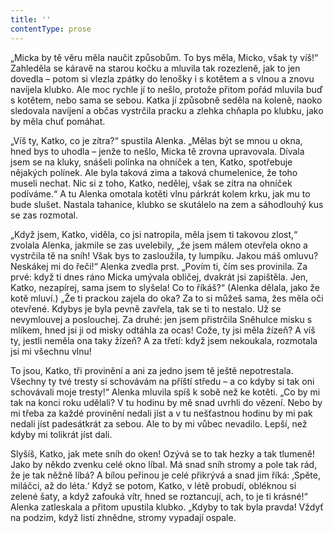 ```yaml
---
title: ''
contentType: prose
---
```


„Micka by tě věru měla naučit způsobům. To bys měla, Micko, však ty víš!“ Zahleděla se káravě na starou kočku a mluvila tak rozezleně, jak to jen dovedla – potom si vlezla zpátky do lenošky i s kotětem a s vlnou a znovu navíjela klubko. Ale moc rychle jí to nešlo, protože přitom pořád mluvila buď s kotětem, nebo sama se sebou. Katka jí způsobně seděla na koleně, naoko sledovala navíjení a občas vystrčila pracku a zlehka chňapla po klubku, jako by měla chuť pomáhat.

„Víš ty, Katko, co je zítra?“ spustila Alenka. „Mělas být se mnou u okna, hned bys to uhodla – jenže to nešlo, Micka tě zrovna upravovala. Dívala jsem se na kluky, snášeli polínka na ohníček a ten, Katko, spotřebuje nějakých polínek. Ale byla taková zima a taková chumelenice, že toho museli nechat. Nic si z toho, Katko, nedělej, však se zítra na ohníček podíváme.“ A tu Alenka omotala kotěti vlnu párkrát kolem krku, jak mu to bude slušet. Nastala tahanice, klubko se skutálelo na zem a sáhodlouhý kus se zas rozmotal.

„Když jsem, Katko, viděla, co jsi natropila, měla jsem ti takovou zlost,“ zvolala Alenka, jakmile se zas uvelebily, „že jsem málem otevřela okno a vystrčila tě na sníh! Však bys to zasloužila, ty lumpíku. Jakou máš omluvu? Neskákej mi do řeči!“ Alenka zvedla prst. „Povím ti, čím ses provinila. Za prvé: když ti dnes ráno Micka umývala obličej, dvakrát jsi zapištěla. Jen, Katko, nezapírej, sama jsem to slyšela! Co to říkáš?“ (Alenka dělala, jako že kotě mluví.) „Že ti prackou zajela do oka? Za to si můžeš sama, žes měla oči otevřené. Kdybys je byla pevně zavřela, tak se ti to nestalo. Už se nevymlouvej a poslouchej. Za druhé: jen jsem přistrčila Sněhulce misku s mlíkem, hned jsi ji od misky odtáhla za ocas! Cože, ty jsi měla žízeň? A víš ty, jestli neměla ona taky žízeň? A za třetí: když jsem nekoukala, rozmotala jsi mi všechnu vlnu!

To jsou, Katko, tři provinění a ani za jedno jsem tě ještě nepotrestala. Všechny ty tvé tresty si schovávám na příští středu – a co kdyby si tak oni schovávali moje tresty!“ Alenka mluvila spíš k sobě než ke kotěti. „Co by mi tak na konci roku udělali? V tu hodinu by mě snad uvrhli do vězení. Nebo by mi třeba za každé provinění nedali jíst a v tu nešťastnou hodinu by mi pak nedali jíst padesátkrát za sebou. Ale to by mi vůbec nevadilo. Lepší, než kdyby mi tolikrát jíst dali.

Slyšíš, Katko, jak mete sníh do oken! Ozývá se to tak hezky a tak tlumeně! Jako by někdo zvenku celé okno líbal. Má snad sníh stromy a pole tak rád, že je tak něžně líbá? A bílou peřinou je celé přikrývá a snad jim říká: ‚Spěte, miláčci, až do léta.‘ Když se potom, Katko, v létě probudí, obléknou si zelené šaty, a když zafouká vítr, hned se roztancují, ach, to je ti krásné!“ Alenka zatleskala a přitom upustila klubko. „Kdyby to tak byla pravda! Vždyť na podzim, když listí zhnědne, stromy vypadají ospale.
